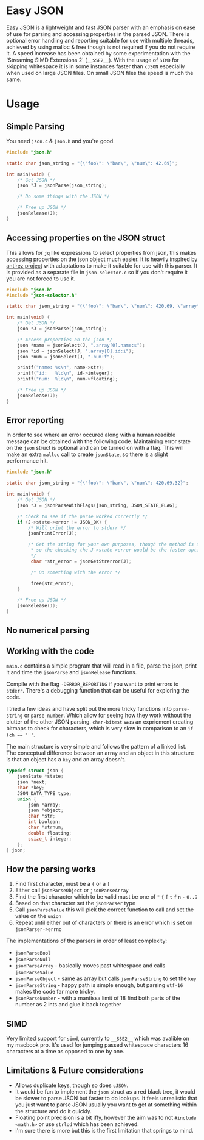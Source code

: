# Easy JSON
Easy JSON is a lightweight and fast JSON parser with an emphasis on ease of use for parsing and accessing properties in the parsed JSON. There is optional error handling and reporting suitable for use with multiple threads, achieved by using malloc & free though is not required if you do not require it. A speed increase has been obtained by some experimentation with the 'Streaming SIMD Extensions 2' (`__SSE2__`). With the usage of `SIMD` for skipping whitespace it is in some instances faster than `cJSON` especially when used on large JSON files. On small JSON files the speed is much the same.

# Usage
## Simple Parsing
You need `json.c` & `json.h` and you're good.
```c
#include "json.h"

static char json_string = "{\"foo\": \"bar\", \"num\": 42.69}";

int main(void) {
    /* Get JSON */
    json *J = jsonParse(json_string);

    /* Do some things with the JSON */

    /* Free up JSON */
    jsonRelease(J);
}
```

## Accessing properties on the JSON struct
This allows for `jq` like expressions to select properties from json, this makes accessing properties on the json object much easier. It is heavily inspired by [antirez project](https://github.com/antirez/stonky/blob/main/stonky.c) with adaptations to make it suitable for use with this parser.
It is provided as a separate file in `json-selector.c` so if you don't require it you are not forced to use it.

```c
#include "json.h"
#include "json-selector.h"

static char json_string = "{\"foo\": \"bar\", \"num\": 420.69, \"array\": [{\"id\": 1, \"name\": \"james\"}]}";

int main(void) {
    /* Get JSON */
    json *J = jsonParse(json_string);

    /* Access properties on the json */
    json *name = jsonSelect(J, ".array[0].name:s");
    json *id = jsonSelect(J, ".array[0].id:i");
    json *num = jsonSelect(J, ".num:f");

    printf("name: %s\n", name->str);
    printf("id:   %ld\n", id->integer);
    printf("num:  %ld\n", num->floating);

    /* Free up JSON */
    jsonRelease(J);
}
```

## Error reporting
In order to see where an error occured along with a human readible message can be obtained with the following code. Maintaining error state on the `json` struct is optional and can be turned on with a flag. This will make an extra `malloc` call to create `jsonState`, so there is a slight performance hit.

```c
#include "json.h"

static char json_string = "{\"foo\": \"bar\", \"num\": 420.69.32}";

int main(void) {
    /* Get JSON */
    json *J = jsonParseWithFlags(json_string, JSON_STATE_FLAG);

    /* Check to see if the parse worked correctly */
    if (J->state->error != JSON_OK) {
        /* Will print the error to stderr */
        jsonPrintError(J);

        /* Get the string for your own purposes, though the method is slow
         * so the checking the J->state->error would be the faster option.
         */
         char *str_error = jsonGetStrerror(J);

         /* Do something with the error */

         free(str_error);
    }

    /* Free up JSON */
    jsonRelease(J);
}

```

## No numerical parsing

## Working with the code
`main.c` contains a simple program that will read in a file, parse the json, print it and time the `jsonParse` and `jsonRelease` functions.

Compile with the flag `-DERROR_REPORTING` if you want to print errors to
`stderr`. There's a debugging function that can be useful for exploring the code.

I tried a few ideas and have split out the more tricky functions into `parse-string` or `parse-number`. Which allow for seeing how they work without the clutter of the other JSON parsing. `char-bitest` was an expriement creating bitmaps to check for characters, which is very slow in comparison to an `if (ch == ' '`.

The main structure is very simple and follows the pattern of a linked list.
The conecptual difference between an array and an object in this structure is that an object has a `key` and an array doesn't.
```c
typedef struct json {
    jsonState *state;
    json *next;
    char *key;
    JSON_DATA_TYPE type;
    union {
        json *array;
        json *object;
        char *str;
        int boolean;
        char *strnum;
        double floating;
        ssize_t integer;
    };
} json;
```

## How the parsing works
1. Find first character, must be a `{` or a `[`
2. Either call `jsonParseObject` or `jsonParseArray`
3. Find the first character which to be valid must be one of `"` `{` `[` `t` `f` `n` `-` `0..9`
4. Based on that character set the `jsonParser` type
5. Call `jsonParseValue` this will pick the correct function to call and set the value on the `union`
6. Repeat until either out of characters or there is an error which is set on `jsonParser->errno`

The implementations of the parsers in order of least complexity:
- `jsonParseBool`
- `jsonParseNull`
- `jsonParseArray`  - basically moves past whitespace and calls `jsonParseValue`
- `jsonParseObject` - same as array but calls `jsonParseString` to set the `key`
- `jsonParseString` - happy path is simple enough, but parsing `utf-16` makes the code far more tricky.
- `jsonParseNumber` - with a mantissa limit of 18 find both parts of the number as 2 ints and glue it back together

## SIMD
Very limited support for `simd`, currently to `__SSE2__` which was avalible on my macbook pro. It's used for jumping passed whitespace characters 16 characters at a time as opposed to one by one.

## Limitations & Future considerations
- Allows duplicate keys, though so does `cJSON`.
- It would be fun to implement the `json` struct as a red black tree, it would be slower to parse JSON but faster to do lookups. It feels unrealistic that you just want to parse JSON usually you want to get at something within the structure and do it quickly.
- Floating point precision is a bit iffy, however the aim was to not `#include <math.h>` or use `strlod` which has been achieved.
- I'm sure there is more but this is the first limitation that springs to mind.
